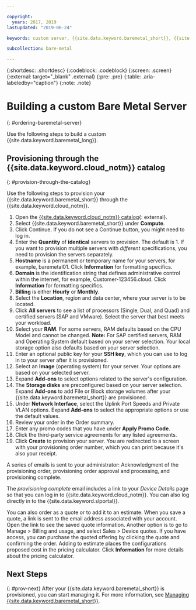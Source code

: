 ```yaml
---

copyright:
  years: 2017, 2019
lastupdated: "2019-06-24"

keywords: custom server, {{site.data.keyword.baremetal_short}}, {{site.data.keyword.cloud_notm}}

subcollection: bare-metal

---
```


{:shortdesc: .shortdesc}
{:codeblock: .codeblock}
{:screen: .screen}
{:external: target="_blank" .external}
{:pre: .pre}
{:table: .aria-labeledby="caption"}
{:note: .note}


# Building a custom Bare Metal Server
{: #ordering-baremetal-server}

Use the following steps to build a custom {{site.data.keyword.baremetal_long}}.

## Provisioning through the {{site.data.keyword.cloud_notm}} catalog
{: #provision-through-the-catalog}

Use the following steps to provision your {{site.data.keyword.baremetal_short}} through the {{site.data.keyword.cloud_notm}}.

1. Open the [{{site.data.keyword.cloud_notm}} catalog](https://cloud.ibm.com/catalog/){: external}.   
2. Select {{site.data.keyword.baremetal_short}} under **Compute**.
3. Click Continue. If you do not see a Continue button, you might need to log in.
4. Enter the **Quantity** of **identical** servers to provision. The default is 1. If you want to provision multiple servers with _different_ specifications, you need to provision the servers separately.
5. **Hostname** is a permanent or temporary name for your servers, for example, baremetal01. Click **Information** for formatting specifics.
6. **Domain** is the identification string that defines administrative control within the internet, for example, Customer-123456.cloud. Click **Information** for formatting specifics.
7. **Billing** is either **Hourly** or **Monthly**.
8. Select the **Location**, region and data center, where your server is to be located.
9. Click **All servers** to see a list of processors (Single, Dual, and Quad) and certified servers (SAP and VMware). Select the server that best meets your workload.
10. Select your **RAM**. For some servers, RAM defaults based on the CPU Model and cannot be changed. **Note:** For SAP certified servers, RAM and Operating System default based on your server selection. Your local storage option also defaults based on your server selection.
11. Enter an optional public key for your **SSH key**, which you can use to log in to your server after it is provisioned.
12. Select an **Image** (operating system) for your server. Your options are based on your selected server.
13. Expand **Add-ons** to select options related to the server's configuration.
14. The **Storage disks** are preconfigured based on your server selection. Expand **Add-ons** to add File or Block storage volumes after your {{site.data.keyword.baremetal_short}} are provisioned.
15. Under **Network Interface**, select the Uplink Port Speeds and Private VLAN options. Expand **Add-ons** to select the appropriate options or use the default values.
16. Review your order in the Order summary.
17. Enter any promo codes that you have under **Apply Promo Code**.
18. Click the third-party service agreements for any listed agreements.
19. Click **Create** to provision your server. You are redirected to a screen with your provisioning order number, which you can print because it's also your receipt.

A series of emails is sent to your administrator: Acknowledgment of the provisioning order, provisioning order approval and processing, and provisioning complete.

The _provisioning complete_ email includes a link to your *Device Details* page so that you can log in to {{site.data.keyword.cloud_notm}}. You can also log directly in to the {{site.data.keyword.slportal}}.

You can also order as a quote or to add it to an estimate. When you save a quote, a link is sent to the email address associated with your account. Open the link to see the saved quote information. Another option is to go to Manage > Billing and usage, and select Sales > Device quotes. If you have access, you can purchase the quoted offering by clicking the quote and confirming the order. Adding to estimate places the configurations proposed cost in the pricing calculator. Click **Information** for more details about the pricing calculator.

## Next Steps
{: #prov-next}
After your {{site.data.keyword.baremetal_short}} is provisioned, you can start managing it. For more information, see [Managing {{site.data.keyword.baremetal_short}}](/docs/vsi?topic=virtual-servers-managing-virtual-servers).
